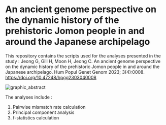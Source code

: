 # An ancient genome perspective on the dynamic history of the prehistoric Jomon people in and around the Japanese archipelago

This repository contains the scripts used for the analyses presented in the study :
Jeong G, Gill H, Moon H, Jeong C. An ancient genome perspective on the dynamic history of the prehistoric Jomon people in and around the Japanese archipelago. Hum Popul Genet Genom 2023; 3(4):0008. https://doi.org/10.47248/hpgg2303040008

![graphic_abstract](https://github.com/jkc0326/jomon/assets/101079700/983f9a73-cf05-460d-ad4c-c3b64d3b753a)

The analyses include :
1. Pairwise mismatch rate calculation
2. Principal component analysis
3. f-statistics calculation
